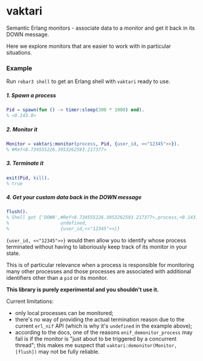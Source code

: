 vaktari
=====

Semantic Erlang monitors - associate data to a monitor and get it back
in its DOWN message.

Here we explore monitors that are easier to work with in particular
situations.

### Example

Run `rebar3 shell` to get an Erlang shell with `vaktari` ready to use.

##### 1. Spawn a process
```erlang
Pid = spawn(fun () -> timer:sleep(300 * 1000) end).
% <0.143.0>
```

##### 2. Monitor it
```erlang
Monitor = vaktari:monitor(process, Pid, {user_id, <<"12345">>}).
% #Ref<0.734555226.3953262593.217377>
```

##### 3. Terminate it
```erlang
exit(Pid, kill).
% true
```

##### 4. Get your custom data back in the DOWN message
```erlang
flush().
% Shell got {'DOWN',#Ref<0.734555226.3953262593.217377>,process,<0.143.0>,
%                   undefined,
%                   {user_id,<<"12345">>}}
```

`{user_id, <<"12345">>}` would then allow you to identify whose process
terminated without having to laboriously keep track of its monitor in
your state.

This is of particular relevance when a process is responsible for
monitoring many other processes and those processes are associated
with additional identifiers other than a `pid` or its monitor.

**This library is purely experimental and you shouldn't use it.**

Current limitations:
- only local processes can be monitored;
- there's no way of providing the actual termination reason due to the current
  `erl_nif` API (which is why it's `undefined` in the example above);
- according to the docs, one of the reasons `enif_demonitor_process` may fail
  is if the monitor is "just about to be triggered by a concurrent thread";
  this makes me suspect that `vaktari:demonitor(Monitor, [flush])` may not be
  fully reliable.
